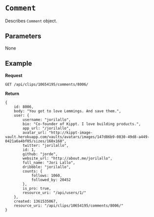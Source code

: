 # <code>Comment</code>

Describes <code>Comment</code> object.

## Parameters

None

## Example

**Request**

    GET /api/clips/10654195/comments/8006/

**Return**

    {
        id: 8006,
        body: "You got to love Lemmings. And save them.",
        user: {
            username: "jorilallo",
            bio: "Co-founder of Kippt. I love building products.",
            app_url: "/jorilallo",
            avatar_url: "http://kippt-image-vault.herokuapp.com/vaults/avatars/images/147d86b9-0830-49d8-a449-0421a6a4bf05/sizes/160x160",
            twitter: "jorilallo",
            id: 1,
            github: "jorde",
            website_url: "http://about.me/jorilallo",
            full_name: "Jori Lallo",
            dribbble: "jorilallo",
            counts: {
                follows: 1060,
                followed_by: 20452
            },
            is_pro: true,
            resource_uri: "/api/users/1/"
        },
        created: 1361535067,
        resource_uri: "/api/clips/10654195/comments/8006/"
    }